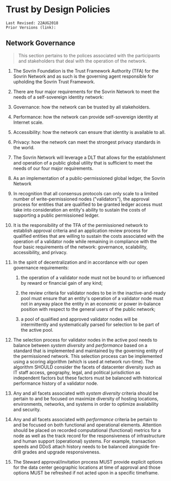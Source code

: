 # Trust by Design Policies
```
Last Revised: 22AUG2018
Prior Versions (link):

```
## Network Governance
>This section pertains to the polices associated with the participants and stakeholders that deal with the operation of the network.

1. The Sovrin Foundation is the Trust Framework Authority (TFA) for the Sovrin Network and as such is the governing agent responsible for upholding the Sovrin Trust Framework.  

1. There are four major requirements for the Sovrin Network to meet the needs of a self-sovereign identity network:

  1. Governance: how the network can be trusted by all stakeholders.
  1. Performance: how the network can provide self-sovereign identity at
  Internet scale.
  1. Accessibility: how the network can ensure that identity is available to all.
  1. Privacy: how the network can meet the strongest privacy standards in the world.

1. The Sovrin Network will leverage a DLT that allows for the establishment and operation of a public global utility that is sufficient to meet the needs of our four major requirements.

1. As an implementation of a public-permissioned global ledger, the Sovrin Network

1. In recognition that all consensus protocols can only scale to a limited number of write-permissioned nodes ("validators"), the approval process for entities that are qualified to be granted ledger access must take into consideration an entity's ability to sustain the costs of supporting a public permissioned ledger.

1. It is the responsibility of the TFA of the permissioned network to establish approval criteria and an application review process for qualified entities that are willing to sustain the costs associated with the operation of a validator node while remaining in compliance with the four basic requirements of the network: governance, scalability, accessibility, and privacy.

1. In the spirit of decentralization and in accordance with our open governance requirements:

	1. the operation of a validator node must not be bound to or influenced by reward or financial gain of any kind;

	1. the review criteria for validator nodes to be in the inactive-and-ready pool must ensure that an entity's operation of a validator node must not in anyway place the entity in an economic or power in-balance position with respect to the general users of the public network;  

	1. a pool of qualified and approved validator nodes will be intermittently and systematically parsed for selection to be part of the active pool.

1. The selection process for validator nodes in the active pool needs to balance between *system diversity* and *performance* based on a standard that is implemented and maintained by the governing entity of the permissioned network. This selection process can be implemented using a scoring algorithm (which is used at network run-time). The algorithm  SHOULD consider the facets of datacenter diversity such as IT staff access, geography, legal, and political jurisdiction as independent factors but these factors must be balanced with historical performance history of a validator node.

1. Any and all facets associated with *system diversity* criteria should be pertain to and be focused on maximize diversity of hosting locations, environments, networks, and systems in order to optimize availability and security.

1. Any and all facets associated with *performance* criteria be pertain to and be focused on both functional and operational elements. Attention should be placed on recorded computational (functional) metrics for a node as well as the track record for the responsiveness of infrastructure and human support (operational) systems. For example, transaction speeds and DDoS attach history needs to be balanced alongside fire-drill grades and upgrade responsiveness.

1. The Steward approval/invitation process MUST provide explicit options for the data center geographic locations at time of approval and those options MUST be refreshed if not acted upon in a specific timeframe.
